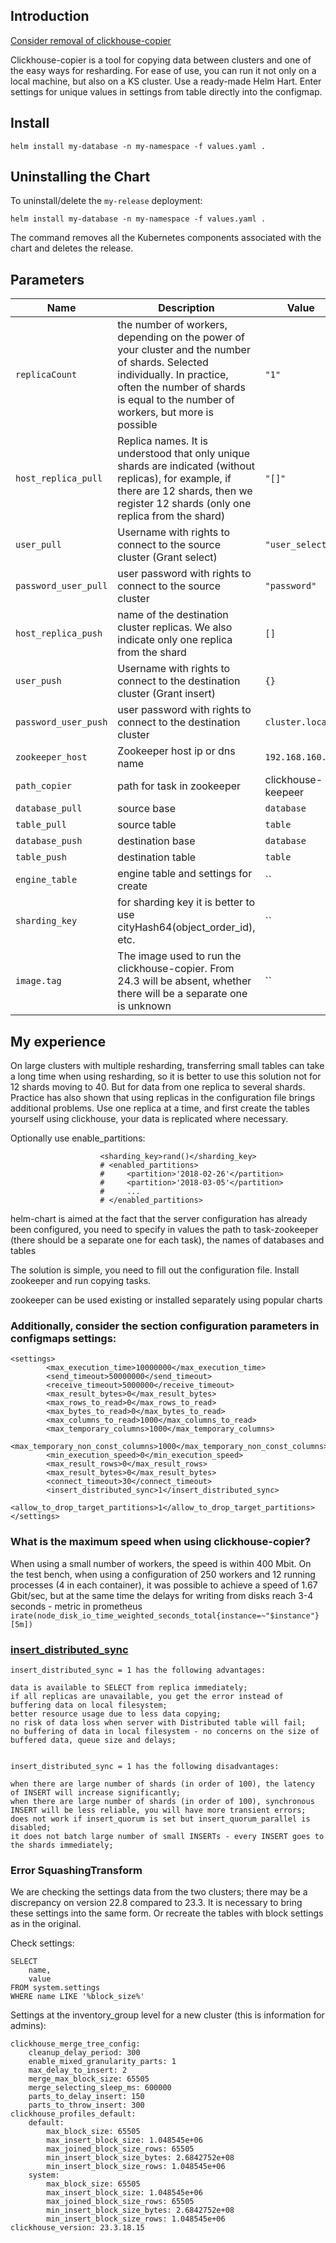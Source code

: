 
## Introduction

[Consider removal of clickhouse-copier](https://github.com/ClickHouse/ClickHouse/issues/60734)

Clickhouse-copier is a tool for copying data between clusters and one of the easy ways for resharding. For ease of use, you can run it not only on a local machine, but also on a KS cluster. Use a ready-made Helm Hart. Enter settings for unique values in settings from table directly into the configmap.

## Install

```console
helm install my-database -n my-namespace -f values.yaml .
```

## Uninstalling the Chart

To uninstall/delete the `my-release` deployment:

```console
helm install my-database -n my-namespace -f values.yaml .
```

The command removes all the Kubernetes components associated with the chart and deletes the release.

## Parameters

| Name                     | Description                                                                             | Value           |
| ------------------------ | --------------------------------------------------------------------------------------- | --------------- |
| `replicaCount`           | the number of workers, depending on the power of your cluster and the number of shards. Selected individually. In practice, often the number of shards is equal to the number of workers, but more is possible          | `"1"`            |
| `host_replica_pull`           | Replica names. It is understood that only unique shards are indicated (without replicas), for example, if there are 12 shards, then we register 12 shards (only one replica from the shard)                | `"[]"`            |
| `user_pull`       | Username with rights to connect to the source cluster  (Grant select)                          | `"user_select"`            |
| `password_user_pull`      | user password with rights to connect to the source cluster                             | `"password"`            |
| `host_replica_push`           | name of the destination cluster replicas. We also indicate only one replica from the shard   | `[]`            |
| `user_push`      | Username with rights to connect to the destination cluster (Grant insert)                       | `{}`            |
| `password_user_push`          | user password with rights to connect to the destination cluster                                                           | `cluster.local` |
| `zookeeper_host`            | Zookeeper host ip or dns name                                       | `192.168.160.58`            |
| `path_copier` | path for task in zookeeper|clickhouse-keepeer | `my_baza_part1`         |
| `database_pull` | source base                                   | `database`     |
| `table_pull`    | source table                                      | `table`  |
| `database_push` | destination base                                    | `database`     |
| `table_push`    | destination table                                     | `table`  |
| `engine_table`    | engine table and settings for create                                  | ``  |
| `sharding_key`    | for sharding key it is better to use cityHash64(object_order_id), etc.                                  | ``  |
| `image.tag`    | The image used to run the clickhouse-copier. From 24.3 will be absent, whether there will be a separate one is unknown                                  | ``  |


## My experience

On large clusters with multiple resharding, transferring small tables can take a long time when using resharding, so it is better to use this solution not for 12 shards moving to 40. But for data from one replica to several shards. Practice has also shown that using replicas in the configuration file brings additional problems. Use one replica at a time, and first create the tables yourself using clickhouse, your data is replicated where necessary.

Optionally use enable_partitions:
````
                    <sharding_key>rand()</sharding_key>
                    # <enabled_partitions>
                    #     <partition>'2018-02-26'</partition>
                    #     <partition>'2018-03-05'</partition>
                    #     ...
                    # </enabled_partitions>
````

helm-chart is aimed at the fact that the server configuration has already been configured, you need to specify in values the path to task-zookeeper (there should be a separate one for each task), the names of databases and tables

The solution is simple, you need to fill out the configuration file. Install zookeeper and run copying tasks.

zookeeper can be used existing or installed separately using popular charts


### Additionally, consider the section configuration parameters in configmaps settings:

````
<settings>
        <max_execution_time>10000000</max_execution_time> 
        <send_timeout>50000000</send_timeout>
        <receive_timeout>5000000</receive_timeout>
        <max_result_bytes>0</max_result_bytes>
        <max_rows_to_read>0</max_rows_to_read>
        <max_bytes_to_read>0</max_bytes_to_read>
        <max_columns_to_read>1000</max_columns_to_read>
        <max_temporary_columns>1000</max_temporary_columns>
        <max_temporary_non_const_columns>1000</max_temporary_non_const_columns>
        <min_execution_speed>0</min_execution_speed>
        <max_result_rows>0</max_result_rows>
        <max_result_bytes>0</max_result_bytes>
        <connect_timeout>30</connect_timeout>
        <insert_distributed_sync>1</insert_distributed_sync>
        <allow_to_drop_target_partitions>1</allow_to_drop_target_partitions>
</settings>
````

### What is the maximum speed when using clickhouse-copier?

When using a small number of workers, the speed is within 400 Mbit. On the test bench, when using a configuration of 250 workers and 12 running processes (4 in each container), it was possible to achieve a speed of 1.67 Gbit/sec, but at the same time the delays for writing from disks reach 3-4 seconds - metric in prometheus ``irate(node_disk_io_time_weighted_seconds_total{instance=~"$instance"}[5m])``

###  [insert_distributed_sync](https://github.com/ClickHouse/ClickHouse/issues/20053#issuecomment-773069116)
````
insert_distributed_sync = 1 has the following advantages:

data is available to SELECT from replica immediately;
if all replicas are unavailable, you get the error instead of buffering data on local filesystem;
better resource usage due to less data copying;
no risk of data loss when server with Distributed table will fail;
no buffering of data in local filesystem - no concerns on the size of buffered data, queue size and delays;


insert_distributed_sync = 1 has the following disadvantages:

when there are large number of shards (in order of 100), the latency of INSERT will increase significantly;
when there are large number of shards (in order of 100), synchronous INSERT will be less reliable, you will have more transient errors;
does not work if insert_quorum is set but insert_quorum_parallel is disabled;
it does not batch large number of small INSERTs - every INSERT goes to the shards immediately;
````

### Error SquashingTransform

We are checking the settings data from the two clusters; there may be a discrepancy on version 22.8 compared to 23.3. It is necessary to bring these settings into the same form. Or recreate the tables with block settings as in the original.

Check settings:

```
SELECT
    name,
    value
FROM system.settings
WHERE name LIKE '%block_size%'
```

Settings at the inventory_group level for a new cluster (this is information for admins):

```
clickhouse_merge_tree_config:
    cleanup_delay_period: 300
    enable_mixed_granularity_parts: 1
    max_delay_to_insert: 2
    merge_max_block_size: 65505
    merge_selecting_sleep_ms: 600000
    parts_to_delay_insert: 150
    parts_to_throw_insert: 300
clickhouse_profiles_default:
    default:
        max_block_size: 65505
        max_insert_block_size: 1.048545e+06
        max_joined_block_size_rows: 65505
        min_insert_block_size_bytes: 2.6842752e+08
        min_insert_block_size_rows: 1.048545e+06
    system:
        max_block_size: 65505
        max_insert_block_size: 1.048545e+06
        max_joined_block_size_rows: 65505
        min_insert_block_size_bytes: 2.6842752e+08
        min_insert_block_size_rows: 1.048545e+06
clickhouse_version: 23.3.18.15
```



